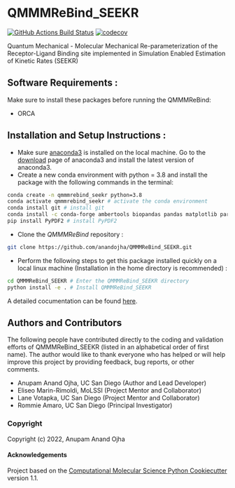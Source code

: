 QMMMReBind_SEEKR
==============================
[//]: # (Badges)
[![GitHub Actions Build Status](https://github.com/anandojha/QMMMReBind_SEEKR/workflows/CI/badge.svg)](https://github.com/anandojha/QMMMReBind_SEEKR/actions?query=workflow%3ACI)
[![codecov](https://codecov.io/gh/anandojha/QMMMReBind_SEEKR/branch/main/graph/badge.svg)](https://codecov.io/gh/anandojha/QMMMReBind_SEEKR/branch/main)

Quantum Mechanical - Molecular Mechanical Re-parameterization of the Receptor-Ligand Binding site implemented in Simulation Enabled Estimation of Kinetic Rates (SEEKR)


## Software Requirements :
Make sure to install these packages before running the QMMMReBind:

* ORCA

## Installation and Setup Instructions :

* Make sure [anaconda3](https://www.anaconda.com/) is installed on the local machine. Go to the  [download](https://www.anaconda.com/products/individual) page of anaconda3 and install the latest version of anaconda3.
* Create a new conda environment with python = 3.8 and install the package with the following commands in the terminal: 
```bash
conda create -n qmmmrebind_seekr python=3.8
conda activate qmmmrebind_seekr # activate the conda environment
conda install git # install git
conda install -c conda-forge ambertools biopandas pandas matplotlib parmed pypdf2 regex # install the dependencies for QMMMREBind_SEEKR
pip install PyPDF2 # install PyPDF2
```
* Clone the *QMMMReBind* repository :
```bash
git clone https://github.com/anandojha/QMMMReBind_SEEKR.git
```
* Perform the following steps to get this package installed quickly on a local linux machine (Installation in the home directory is recommended) : 
```bash
cd QMMMReBind_SEEKR # Enter the QMMMReBind_SEEKR directory
python install -e . # Install QMMMReBind_SEEKR
```
A detailed cocumentation can be found [here](https://qmmmrebind-seekr.readthedocs.io/en/latest/index.html).


## Authors and Contributors
The following people have contributed directly to the coding and validation efforts of QMMMReBind_SEEKR (listed in an alphabetical order of first name). 
The author would like to thank everyone who has helped or will help improve this project by providing feedback, bug reports, or other comments.

* Anupam Anand Ojha, UC San Diego (Author and Lead Developer)
* Eliseo Marin-Rimoldi, MoLSSI (Project Mentor and Collaborator)
* Lane Votapka, UC San Diego (Project Mentor and Collaborator)
* Rommie Amaro, UC San Diego (Principal Investigator)

### Copyright

Copyright (c) 2022, Anupam Anand Ojha


#### Acknowledgements
 
Project based on the 
[Computational Molecular Science Python Cookiecutter](https://github.com/molssi/cookiecutter-cms) version 1.1.
